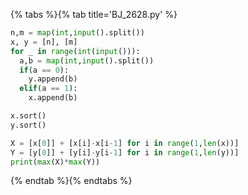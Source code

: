 {% tabs %}{% tab title='BJ_2628.py' %}

```py
n,m = map(int,input().split())
x, y = [n], [m]
for _ in range(int(input())):
  a,b = map(int,input().split())
  if(a == 0):
    y.append(b)
  elif(a == 1):
    x.append(b)

x.sort()
y.sort()

X = [x[0]] + [x[i]-x[i-1] for i in range(1,len(x))]
Y = [y[0]] + [y[i]-y[i-1] for i in range(1,len(y))]
print(max(X)*max(Y))
```

{% endtab %}{% endtabs %}

